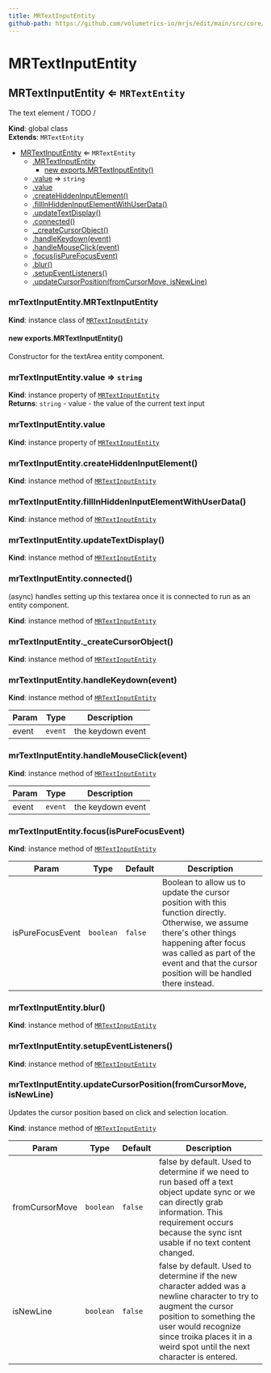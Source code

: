 ```yaml
---
title: MRTextInputEntity
github-path: https://github.com/volumetrics-io/mrjs/edit/main/src/core/entities/MRTextInputEntity.js
---
```

# MRTextInputEntity

<a name="MRTextInputEntity"></a>

## MRTextInputEntity ⇐ <code>MRTextEntity</code>
The text element / TODO /

**Kind**: global class  
**Extends**: <code>MRTextEntity</code>  

* [MRTextInputEntity](#MRTextInputEntity) ⇐ <code>MRTextEntity</code>
    * [.MRTextInputEntity](#MRTextInputEntity+MRTextInputEntity)
        * [new exports.MRTextInputEntity()](#new_MRTextInputEntity+MRTextInputEntity_new)
    * [.value](#MRTextInputEntity+value) ⇒ <code>string</code>
    * [.value](#MRTextInputEntity+value)
    * [.createHiddenInputElement()](#MRTextInputEntity+createHiddenInputElement)
    * [.fillInHiddenInputElementWithUserData()](#MRTextInputEntity+fillInHiddenInputElementWithUserData)
    * [.updateTextDisplay()](#MRTextInputEntity+updateTextDisplay)
    * [.connected()](#MRTextInputEntity+connected)
    * [._createCursorObject()](#MRTextInputEntity+_createCursorObject)
    * [.handleKeydown(event)](#MRTextInputEntity+handleKeydown)
    * [.handleMouseClick(event)](#MRTextInputEntity+handleMouseClick)
    * [.focus(isPureFocusEvent)](#MRTextInputEntity+focus)
    * [.blur()](#MRTextInputEntity+blur)
    * [.setupEventListeners()](#MRTextInputEntity+setupEventListeners)
    * [.updateCursorPosition(fromCursorMove, isNewLine)](#MRTextInputEntity+updateCursorPosition)

<a name="MRTextInputEntity+MRTextInputEntity"></a>

### mrTextInputEntity.MRTextInputEntity
**Kind**: instance class of [<code>MRTextInputEntity</code>](#MRTextInputEntity)  
<a name="new_MRTextInputEntity+MRTextInputEntity_new"></a>

#### new exports.MRTextInputEntity()
Constructor for the textArea entity component.

<a name="MRTextInputEntity+value"></a>

### mrTextInputEntity.value ⇒ <code>string</code>
**Kind**: instance property of [<code>MRTextInputEntity</code>](#MRTextInputEntity)  
**Returns**: <code>string</code> - value - the value of the current text input  
<a name="MRTextInputEntity+value"></a>

### mrTextInputEntity.value
**Kind**: instance property of [<code>MRTextInputEntity</code>](#MRTextInputEntity)  
<a name="MRTextInputEntity+createHiddenInputElement"></a>

### mrTextInputEntity.createHiddenInputElement()
**Kind**: instance method of [<code>MRTextInputEntity</code>](#MRTextInputEntity)  
<a name="MRTextInputEntity+fillInHiddenInputElementWithUserData"></a>

### mrTextInputEntity.fillInHiddenInputElementWithUserData()
**Kind**: instance method of [<code>MRTextInputEntity</code>](#MRTextInputEntity)  
<a name="MRTextInputEntity+updateTextDisplay"></a>

### mrTextInputEntity.updateTextDisplay()
**Kind**: instance method of [<code>MRTextInputEntity</code>](#MRTextInputEntity)  
<a name="MRTextInputEntity+connected"></a>

### mrTextInputEntity.connected()
(async) handles setting up this textarea once it is connected to run as an entity component.

**Kind**: instance method of [<code>MRTextInputEntity</code>](#MRTextInputEntity)  
<a name="MRTextInputEntity+_createCursorObject"></a>

### mrTextInputEntity.\_createCursorObject()
**Kind**: instance method of [<code>MRTextInputEntity</code>](#MRTextInputEntity)  
<a name="MRTextInputEntity+handleKeydown"></a>

### mrTextInputEntity.handleKeydown(event)
**Kind**: instance method of [<code>MRTextInputEntity</code>](#MRTextInputEntity)  

| Param | Type | Description |
| --- | --- | --- |
| event | <code>event</code> | the keydown event |

<a name="MRTextInputEntity+handleMouseClick"></a>

### mrTextInputEntity.handleMouseClick(event)
**Kind**: instance method of [<code>MRTextInputEntity</code>](#MRTextInputEntity)  

| Param | Type | Description |
| --- | --- | --- |
| event | <code>event</code> | the keydown event |

<a name="MRTextInputEntity+focus"></a>

### mrTextInputEntity.focus(isPureFocusEvent)
**Kind**: instance method of [<code>MRTextInputEntity</code>](#MRTextInputEntity)  

| Param | Type | Default | Description |
| --- | --- | --- | --- |
| isPureFocusEvent | <code>boolean</code> | <code>false</code> | Boolean to allow us to update the cursor position with this function directly. Otherwise, we assume there's other things happening after focus was called as part of the event and that the cursor position will be handled there instead. |

<a name="MRTextInputEntity+blur"></a>

### mrTextInputEntity.blur()
**Kind**: instance method of [<code>MRTextInputEntity</code>](#MRTextInputEntity)  
<a name="MRTextInputEntity+setupEventListeners"></a>

### mrTextInputEntity.setupEventListeners()
**Kind**: instance method of [<code>MRTextInputEntity</code>](#MRTextInputEntity)  
<a name="MRTextInputEntity+updateCursorPosition"></a>

### mrTextInputEntity.updateCursorPosition(fromCursorMove, isNewLine)
Updates the cursor position based on click and selection location.

**Kind**: instance method of [<code>MRTextInputEntity</code>](#MRTextInputEntity)  

| Param | Type | Default | Description |
| --- | --- | --- | --- |
| fromCursorMove | <code>boolean</code> | <code>false</code> | false by default. Used to determine if we need to run based off a text object update sync or we can directly grab information. This requirement occurs because the sync isnt usable if no text content changed. |
| isNewLine | <code>boolean</code> | <code>false</code> | false by default. Used to determine if the new character added was a newline character to try to augment the cursor position to something the user would recognize since troika places it in a weird spot until the next character is entered. |

